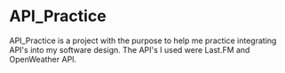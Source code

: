 # API_Practice
API_Practice is a project with the purpose to help me practice integrating API's into my software design. The API's I used were Last.FM and OpenWeather API.
